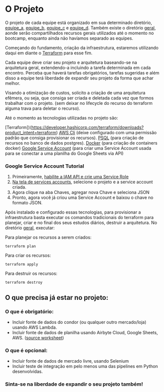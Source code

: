 
# O Projeto

O projeto de cada equipe está organizado em sua determinado diretório, [equipe_a](./equipe_a/), [equipe_b](./equipe_b/), [equipe_c](./equipe_c/) e [equipe_d](./equipe_d/). Também existe o diretório [geral](./geral/), aonde serão compartilhados recursos gerais utilizados até o momento no bootcamp, enquanto ainda não havíamos separado as equipes.

Começando do fundamento, criação da infraestrutura, estaremos utilizando daqui em diante o [Terraform](https://www.terraform.io/) para esse fim.

Cada equipe deve criar seu projeto e arquitetura baseando-se na arquitetura geral, extendendo-a incluindo a tarefa determinada em cada encontro. Perceba que haverá tarefas obrigatórios, tarefas sugeridas e além disso a equipe terá liberdade de expandir seu projeto da forma que achar melhor.

Visando a otimização de custos, solicito a criação de uma arquitetura efêmera, ou seja, que consiga ser criada e deletada cada vez que formos trabalhar com o projeto. (sem deixar no lifecycle do recurso do terraform alguma trava para deletar o recurso).

Até o momento as tecnologias utilizadas no projeto são:

[Terraform])(https://developer.hashicorp.com/terraform/downloads?product_intent=terraform)
[AWS Cli](https://aws.amazon.com/cli/) (deixe configurado com uma permissão padrão que consiga provisionar os recursos).
[PSQL](https://www.postgresql.org/docs/current/app-psql.html) (para criação de recursos no banco de dados postgres).
[Docker](https://www.docker.com/products/docker-desktop/) (para criação de containers docker)
[Google Service Account](https://cloud.google.com/iam/docs/service-accounts-create) (para criar uma Service Account usada para se conectar a uma planilha do Google Sheets via API)

### Google Service Account Tutorial

1. Primeiramente, [habilite a IAM API e crie uma Service Role](https://cloud.google.com/iam/docs/service-accounts-create)
2. [Na tela de services accounts](https://console.cloud.google.com/projectselector2/iam-admin/serviceaccounts), selecione o projeto e a service account criada.
3. Agora clique na aba Chaves, agregar nova Chave e seleciona JSON
4. Pronto, agora você já criou uma Service Account e baixou o chave no formato JSON.

Após instalado e configurado essas tecnologias, para provisionar a infraestrutura basta executar os comandos tradicionais do terraform para planejar, criar e no final dos seus estudos diários, destruir a arquitetura. No diretório [geral](./geral/), executar:

Para planejar os recursos a serem criados:

`terraform plan`

Para criar os recursos:

`terraform apply`

Para destruir os recursos:

`terraform destroy`


## O que precisa já estar no projeto:

### O que é obrigatório:
- Incluir fonte de dados do condor (ou qualquer outro mercado/loja) usando AWS Lambda.
- Incluir fonte de dados de planilha usando Airbyte Cloud, Google Sheets, AWS. ([source worksheet](./geral/sources/worksheet/))

### O que é opcional:
- Incluir fonte de dados de mercado livre, usando Selenium
- Incluir teste de integração em pelo menos uma das pipelines em Python desenvolvidas.

### Sinta-se na liberdade de expandir o seu projeto também!
